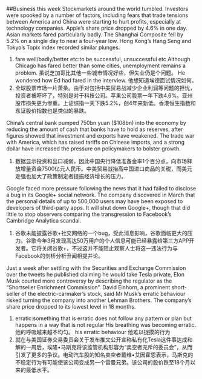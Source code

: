 ##Business this week
Stockmarkets around the world tumbled. Investors were spooked by a number of factors, including fears that trade tensions between America and China were starting to hurt profits, especially at technology companies. Apple’s share price dropped by 4.6% in one day. Asian markets fared particularly badly. The Shanghai Composite fell by 5.2% on a single day to near a four-year low. Hong Kong’s Hang Seng and Tokyo’s Topix index recorded similar plunges.
1. fare well/badly/better etc:to be successful, unsuccessful etc
Although Chicago has fared better than some cities, unemployment remains a problem. 
虽说芝加哥比其他一些城市情况好些，但失业仍是个问题。
He wondered how Ed had fared in the interview. 
他想知道埃德面试情况如何。
2. 全球股票市场一片萧条。由于对包括中美贸易战减少企业利润等问题的担忧，投资者被吓坏了，特别是对于科技公司。苹果公司股票一年下跌4.6%。亚州股市损失更为惨重。上证综指一天下跌5.2%，创4年来新低。香港恒生指数和东证股价指数也是类似的暴跌。

China’s central bank pumped 750bn yuan ($108bn) into the economy by reducing the amount of cash that banks have to hold as reserves, after figures showed that investment and exports have weakened. The trade war with America, which has raised tariffs on Chinese imports, and a strong dollar have increased the pressure on policymakers to bolster growth.
1. 数据显示投资和出口减弱，因此中国央行降低准备金率1个百分点，向市场释放增量资金7500亿元人民币。中美贸易战抬高中国进口商品的关税，而美元走强也加大了政策制定者提振经济增长的压力。

Google faced more pressure following the news that it had failed to disclose a bug in its Google+ social network. The company discovered in March that the personal details of up to 500,000 users may have been exposed to developers of third-party apps. It will shut down Google+, though that did little to stop observers comparing the transgression to Facebook’s Cambridge Analytica scandal.
1. 谷歌未能披露谷歌+社交网络的一个bug，受此消息影响，谷歌面临更大的压力。谷歌今年3月发现高达50万用户的个人信息可能已经暴露给第三方APP开发者。它将关闭谷歌+，不过这并不能阻止观察人士将这一违法行为与Facebook的剑桥分析丑闻相提并论。

Just a week after settling with the Securities and Exchange Commission over the tweets he published claiming he would take Tesla private, Elon Musk courted more controversy by describing the regulator as the “Shortseller Enrichment Commission”. David Einhorn, a prominent short-seller of the electric-carmaker’s stock, said Mr Musk’s erratic behaviour risked turning the company into another Lehman Brothers. The company’s share price dropped to its lowest level in 18 months. 
1. erratic:something that is erratic does not follow any pattern or plan but happens in a way that is not regular
His breathing was becoming erratic. 
他的呼吸越来越不均匀。
his erratic behaviour 他难以捉摸的行为
2. 就在与美国证券交易委员会关于发布推文公开宣称私有化Tesla这件事达成和解的一周后，埃隆•马斯克将该监管机构形容为“卖空者充斥的委员会”，从而引发了更多的争议。电动汽车股的知名卖空者戴维•艾因霍恩表示，马斯克的不稳定行为有可能使该公司变成另一个雷曼兄弟。该公司的股价跌至18个月以来的最低水平。
